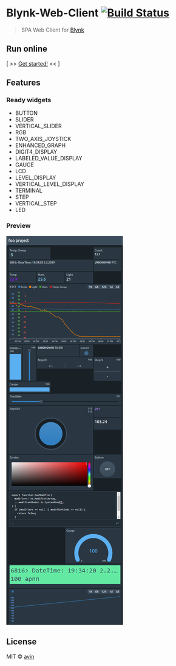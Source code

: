 # Blynk-Web-Client [![Build Status](https://travis-ci.org/avin/blynk-web-client.svg?branch=master)](https://travis-ci.org/avin/blynk-web-client)

> SPA Web Client for [Blynk](https://www.blynk.cc/)

## Run online

[ >> [Get started!](https://avin.github.io/blynk-web-client/) << ]

## Features

### Ready widgets

-   BUTTON
-   SLIDER
-   VERTICAL_SLIDER
-   RGB
-   TWO_AXIS_JOYSTICK
-   ENHANCED_GRAPH
-   DIGIT4_DISPLAY
-   LABELED_VALUE_DISPLAY
-   GAUGE
-   LCD
-   LEVEL_DISPLAY
-   VERTICAL_LEVEL_DISPLAY
-   TERMINAL
-   STEP
-   VERTICAL_STEP
-   LED

### Preview

![demo](./assets/preview.png)

## License

MIT © [avin](https://github.com/avin)
